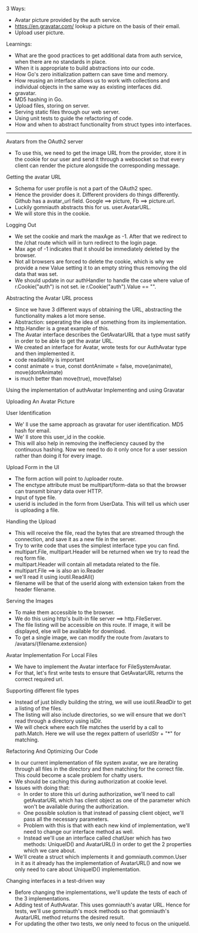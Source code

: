 3 Ways:
* Avatar picture provided by the auth service.
* https://en.gravatar.com/ lookup a picture on the basis of their email.
* Upload user picture.

Learnings:
* What are the good practices to get additional data from auth service, when there are no standards in place.
* When it is appropriate to build abstractions into our code.
* How Go's zero initialization pattern can save time and memory.
* How reusing an interface allows us to work with collections and individual objects in the same way as existing interfaces did.
* gravatar.
* MD5 hashing in Go.
* Upload files, storing on server.
* Serving static files through our web server.
* Using unit tests to guide the refactoring of code.
* How and when to abstract functionality from struct types into interfaces. 

***************************************************************************************

Avatars from the OAuth2 server

* To use this, we need to get the image URL from the provider, store it in the cookie for our user and send it through a websocket so that every client can render the picture alongside the corresponding message.

Getting the avatar URL
* Schema for user profile is not a part of the OAuth2 spec.
* Hence the provider does it. Different providers do things differently. Github has a avatar_url field. Google ==> picture, Fb ==> picture.url.
* Luckily gomniauth abstracts this for us. user.AvatarURL.
* We will store this in the cookie.

Logging Out
* We set the cookie and mark the maxAge as -1. After that we redirect to the /chat route which will in turn redirect to the login page.
* Max age of -1 indicates that it should be immediately deleted by the browser.
* Not all browsers are forced to delete the cookie, which is why we provide a new Value setting it to an empty string thus removing the old data that was set.
* We should update in our authHandler to handle the case where value of r.Cookie("auth") is not set. ie r.Cookie("auth").Value == "".

Abstracting the Avatar URL process
* Since we have 3 different ways of obtaining the URL, abstracting the functionality makes a lot more sense.
* Abstraction: seperating the idea of something from its implementation.
* http.Handler is a great example of this.
* The Avatar interface describes the GetAvatarURL that a type must satify in order to be able to get the avatar URL.
* We created an interface for Avatar, wrote tests for our AuthAvatar type and then
implemented it.
* code readability is important 
* const animate = true, const dontAnimate = false, move(animate), move(dontAnimate)
* is much better than move(true), move(false)

Using the implementation of authAvatar
Implementing and using Gravatar


Uploading An Avatar Picture

User Identification
* We' ll use the same approach as gravatar for user identification. MD5 hash for email.
* We' ll store this user_id in the cookie.
* This will also help in removing the ineffeciency caused by the continuous hashing. Now we need to do it only once for a user session rather than doing it for every image.

Upload Form in the UI
* The form action will point to /uploader route.
* The enctype attribute must be multipart/form-data so that the browser can transmit binary data over HTTP.
* Input of type file.
* userid is included in the form from UserData. This will tell us which user is uploading a file.

Handling the Upload
* This will receive the file, read the bytes that are streamed through the connection, and save it as a new file in the server.
* Try to write code that uses the simplest interface type you can find.
* multipart.File, multipart.Header will be returned when we try to read the req form file.
* multipart.Header will contain all metadata related to the file.
* multipart.File ==> is also an io.Reader
* we'll read it using ioutil.ReadAll()
* filename will be that of the userId along with extension taken from the header filename.

Serving the Images
* To make them accessible to the browser.
* We do this using http's built-in file server ==> http.FileServer.
* The file listing will be accessible on this route. If image, it will be displayed, else will be available for download. 
* To get a single image, we can modify the route from /avatars to /avatars/{filename.extension}

Avatar Implementation For Local Files
* We have to implement the Avatar interface for FileSystemAvatar.
* For that, let's first write tests to ensure that GetAvatarURL returns the correct required url.

Supporting different file types
* Instead of just blindly building the string, we will use ioutil.ReadDir to get a listing of the files.
* The listing will also include directories, so we will ensure that we don't read through a directory using isDir.
* We will check where each file matches the userId by a call to path.Match. Here we will use the regex pattern of userIdStr + "*" for matching.


Refactoring And Optimizing Our Code

* In our current implementation of file system avatar, we are iterating through all files in the directory and then matching for the correct file. This could become a scale problem for chatty users.
* We should be caching this during authorization at cookie level.
* Issues with doing that:
    * In order to store this url during authorization, we'll need to call getAvatarURL which has client object as one of the parameter which won't be available during the authorization.
    * One possible solution is that instead of passing client object, we'll pass all the necessary parameters.
    * Problem with this is that with each new kind of implementation, we'll need to change our interface method as well.
    * Instead we'll use an interface called chatUser which has two methods: UniqueID() and AvatarURL() in order to get the 2 properties which we care about.
* We'll create a struct which implements it and gomniauth.common.User in it as it already has the implementation of AvatarURL() and now we only need to care about UniqueID() implementation.


Changing interfaces in a test-driven way
* Before changing the implementations, we'll update the tests of each of the 3 implementations.
* Adding test of AuthAvatar. This uses gomniauth's avatar URL. Hence for tests, we'll use gomniauth's mock methods so that gomniauth's AvatarURL method returns the desired result.
* For updating the other two tests, we only need to focus on the uniqueId.

